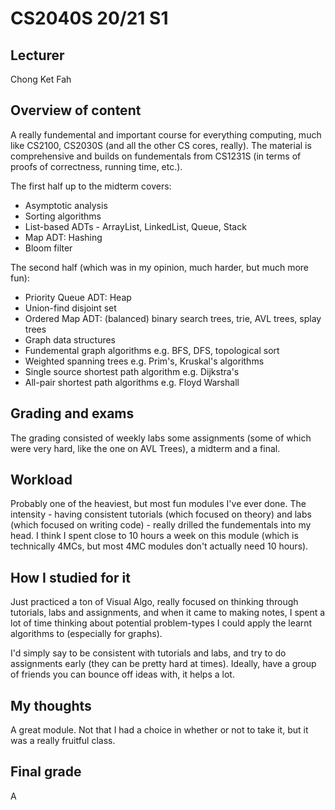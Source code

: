 # CS2040S 20/21 S1

## Lecturer
Chong Ket Fah

## Overview of content
A really fundemental and important course for everything computing, much like CS2100, CS2030S (and all the other CS cores, really). The material is comprehensive and builds on fundementals from CS1231S (in terms of proofs of correctness, running time, etc.). 

The first half up to the midterm covers: 
* Asymptotic analysis 
* Sorting algorithms 
* List-based ADTs - ArrayList, LinkedList, Queue, Stack
* Map ADT: Hashing 
* Bloom filter

The second half (which was in my opinion, much harder, but much more fun):
* Priority Queue ADT: Heap
* Union-find disjoint set
* Ordered Map ADT: (balanced) binary search trees, trie, AVL trees, splay trees
* Graph data structures
* Fundemental graph algorithms e.g. BFS, DFS, topological sort
* Weighted spanning trees e.g. Prim's, Kruskal's algorithms
* Single source shortest path algorithm e.g. Dijkstra's
* All-pair shortest path algorithms e.g. Floyd Warshall

## Grading and exams
The grading consisted of weekly labs some assignments (some of which were very hard, like the one on AVL Trees), a midterm and a final. 

## Workload
Probably one of the heaviest, but most fun modules I've ever done. The intensity - having consistent tutorials (which focused on theory) and labs (which focused on writing code) - really drilled the fundementals into my head. I think I spent close to 10 hours a week on this module (which is technically 4MCs, but most 4MC modules don't actually need 10 hours).

## How I studied for it
Just practiced a ton of Visual Algo, really focused on thinking through tutorials, labs and assignments, and when it came to making notes, I spent a lot of time thinking about potential problem-types I could apply the learnt algorithms to (especially for graphs).

I'd simply say to be consistent with tutorials and labs, and try to do assignments early (they can be pretty hard at times). Ideally, have a group of friends you can bounce off ideas with, it helps a lot. 

## My thoughts
A great module. Not that I had a choice in whether or not to take it, but it was a really fruitful class. 

## Final grade
A